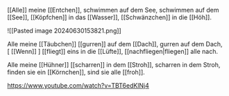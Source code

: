 [[Alle]] meine [[Entchen]],
schwimmen auf dem See,
schwimmen auf dem [[See]],
[[Köpfchen]] in das [[Wasser]],
[[Schwänzchen]] in die [[Höh]].

![[Pasted image 20240630153821.png]]

Alle meine [[Täubchen]]
[[gurren]] auf dem [[Dach]],
gurren auf dem Dach,
\[ [[Wenn]] \] [[fliegt]] eins in die [[Lüfte]],
[[nachfliegen|fliegen]] alle nach.

Alle meine [[Hühner]]
[[scharren]] in dem [[Stroh]],
scharren in dem Stroh,
finden sie ein [[Körnchen]],
sind sie alle [[froh]].

https://www.youtube.com/watch?v=TBT6edKlNj4
